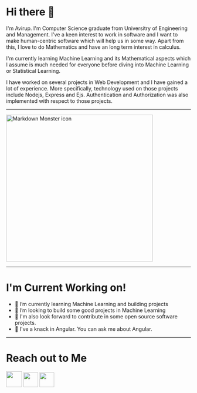 <h1> Hi there 👋 </h1>
<p>I'm Avirup. I'm Computer Science graduate from Universitry of Engineering and Management. I've a keen interest to work in software and I want to make human-centric software which will help us in some way. Apart from this, I love to do Mathematics and have an long term interest in calculus. 

I'm currently learning Machine Learning and its Mathematical aspects which I assume is much needed for everyone before diving into Machine Learning or Statistical Learning.

I have worked on several projects in Web Development and I have gained a lot of experience. More specifically, technology used on those projects include Nodejs, Express and Ejs. Authentication and Authorization was also implemented with respect to those projects.
</p>
<hr>
<img src="https://s3-ap-southeast-1.amazonaws.com/letsintern.com/misc/images/letsintern_login.png" width="400px; height="400px" alt="Markdown Monster icon">
<hr>
<h1>I'm Current Working on!</h1>
<ul>
  <li>🌱 I’m currently learning Machine Learning and building projects</li>
  <li>👯 I’m looking to build some good projects in Machine Learning</li>
  <li>👯 I'm also look forward to contribute in some open source software projects.</li>
  <li>💬 I've a knack in Angular. You can ask me about Angular.</li>
</ul>
<hr>

<h1>Reach out to Me</h1>
<a href="https://www.facebook.com/avirup49/"><img src="https://w7.pngwing.com/pngs/938/833/png-transparent-computer-icons-facebook-social-media-share-logo-linkedin-social-networking-service.png" width="43px" height="43px"></a>                                                                                              
<a href="https://www.linkedin.com/in/avirup-mondal-0ba746151"><img src="https://image.flaticon.com/icons/png/512/61/61109.png" "width= "40px" height="40px"></a>
<a href="https://sourcerer.io/avirup-301294"><img src="https://avatars1.githubusercontent.com/u/29913589?s=400&v=4" "width= "40px" height="40px"></a>

